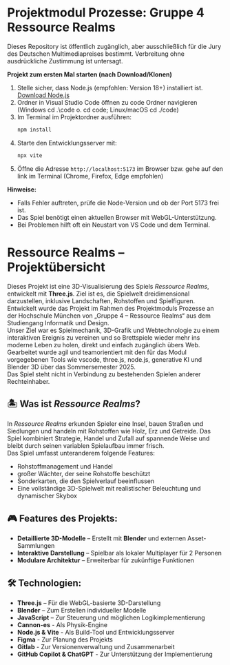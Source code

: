 # Projektmodul Prozesse: Gruppe 4 Ressource Realms

Dieses Repository ist öffentlich zugänglich, aber ausschließlich für die Jury des Deutschen Multimediapreises bestimmt. Verbreitung ohne ausdrückliche Zustimmung ist untersagt.    

**Projekt zum ersten Mal starten (nach Download/Klonen)**
1. Stelle sicher, dass Node.js (empfohlen: Version 18+) installiert ist. [Download Node.js](https://nodejs.org/)
2. Ordner in Visual Studio Code öffnen zu code Ordner navigieren (Windows cd .\code o. cd code; Linux/macOS cd ./code)
3. Im Terminal im Projektordner ausführen:
   ```bash
   npm install
   ```
4. Starte den Entwicklungsserver mit:
   ```bash
   npx vite
   ```
5. Öffne die Adresse `http://localhost:5173` im Browser bzw. gehe auf den link im Terminal (Chrome, Firefox, Edge empfohlen)

**Hinweise:**
- Falls Fehler auftreten, prüfe die Node-Version und ob der Port 5173 frei ist.
- Das Spiel benötigt einen aktuellen Browser mit WebGL-Unterstützung.
- Bei Problemen hilft oft ein Neustart von VS Code und dem Terminal.

# Ressource Realms – Projektübersicht

Dieses Projekt ist eine 3D-Visualisierung des Spiels *Ressource Realms*, entwickelt mit **Three.js**. Ziel ist es, die Spielwelt dreidimensional darzustellen, inklusive Landschaften, Rohstoffen und Spielfiguren.    
Entwickelt wurde das Projekt im Rahmen des Projektmoduls Prozesse an der Hochschule München von „Gruppe 4 – Ressource Realms“ aus dem Studiengang Informatik und Design.    
Unser Ziel war es Spielmechanik, 3D-Grafik und Webtechnologie zu einem interaktiven Ereignis zu vereinen und so Brettspiele wieder mehr ins moderne Leben zu holen, direkt und einfach zugänglich übers Web. Gearbeitet wurde agil und teamorientiert mit den für das Modul vorgegebenen Tools wie vscode, three.js, node.js, generative KI und Blender 3D über das Sommersemester 2025.    
Das Spiel steht nicht in Verbindung zu bestehenden Spielen anderer Rechteinhaber.

## 🏝️ Was ist *Ressource Realms*?
In *Ressource Realms* erkunden Spieler eine Insel, bauen Straßen und Siedlungen und handeln mit Rohstoffen wie Holz, Erz und Getreide. Das Spiel kombiniert Strategie, Handel und Zufall auf spannende Weise und bleibt durch seinen variablen Spielaufbau immer frisch.    
Das Spiel umfasst unteranderem folgende Features:
-	Rohstoffmanagement und Handel
-	großer Wächter, der seine Rohstoffe beschützt
-	Sonderkarten, die den Spielverlauf beeinflussen
-	Eine vollständige 3D-Spielwelt mit realistischer Beleuchtung und dynamischer Skybox

## 🎮 Features des Projekts:
- **Detaillierte 3D-Modelle** – Erstellt mit **Blender** und externen Asset-Sammlungen
- **Interaktive Darstellung** – Spielbar als lokaler Multiplayer für 2 Personen
- **Modulare Architektur** – Erweiterbar für zukünftige Funktionen

## 🛠️ Technologien:
- **Three.js** – Für die WebGL-basierte 3D-Darstellung
- **Blender** – Zum Erstellen individueller Modelle
- **JavaScript** – Zur Steuerung und möglichen Logikimplementierung
- **Cannon-es** - Als Physik-Engine
- **Node.js & Vite** - Als Build-Tool und Entwicklungsserver
- **Figma** - Zur Planung des Projekts
- **Gitlab** - Zur Versionenverwaltung und Zusammenarbeit
- **GitHub Copilot & ChatGPT** - Zur Unterstützung der Implementierung

